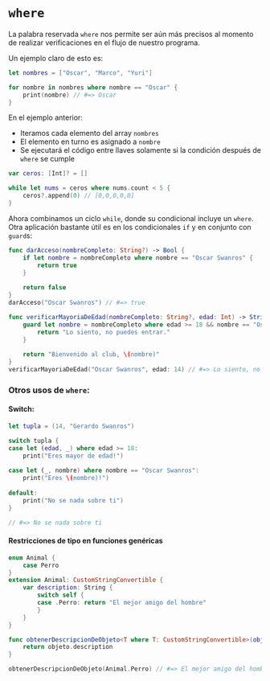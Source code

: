 # `where`

La palabra reservada `where` nos permite ser aún más precisos al momento de realizar verificaciones en el flujo de nuestro programa.

Un ejemplo claro de esto es:

```swift
let nombres = ["Oscar", "Marco", "Yuri"]

for nombre in nombres where nombre == "Oscar" {
    print(nombre) // #=> Oscar
}
```

En el ejemplo anterior: 

* Iteramos cada elemento del array `nombres`
* El elemento en turno es asignado a `nombre`
* Se ejecutará el código entre llaves solamente si la condición después de `where` se cumple

```swift
var ceros: [Int]? = []  

while let nums = ceros where nums.count < 5 {  
    ceros?.append(0) // [0,0,0,0,0]
}
```

Ahora combinamos un ciclo `while`, donde su condicional incluye un `where`. Otra aplicación bastante útil es en los condicionales `if` y en conjunto con `guard`s:

```swift
func darAcceso(nombreCompleto: String?) -> Bool {
    if let nombre = nombreCompleto where nombre == "Oscar Swanros" {
        return true
    }
    
    return false
}
darAcceso("Oscar Swanros") // #=> true

func verificarMayoriaDeEdad(nombreCompleto: String?, edad: Int) -> String {
    guard let nombre = nombreCompleto where edad >= 18 && nombre == "Oscar Swanros" else {
        return "Lo siento, no puedes entrar."
    }
    
    return "Bienvenido al club, \(nombre)"
}
verificarMayoriaDeEdad("Oscar Swanros", edad: 14) // #=> Lo siento, no puedes entrar
```

### Otros usos de `where`:

#### Switch:

```swift
let tupla = (14, "Gerardo Swanros")

switch tupla {
case let (edad, _) where edad >= 18:
    print("Eres mayor de edad!")
    
case let (_, nombre) where nombre == "Oscar Swanros":
    print("Eres \(nombre)!")
    
default:
    print("No se nada sobre ti")
}

// #=> No se nada sobre ti
```

#### Restricciones de tipo en funciones genéricas
```swift
enum Animal {
    case Perro
}
extension Animal: CustomStringConvertible {
    var description: String {
        switch self {
        case .Perro: return "El mejor amigo del hombre"
        }
    }
}

func obtenerDescripcionDeObjeto<T where T: CustomStringConvertible>(objeto: T) -> String {
    return objeto.description
}

obtenerDescripcionDeObjeto(Animal.Perro) // #=> El mejor amigo del hombre
```
